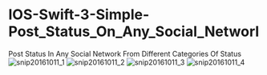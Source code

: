 # IOS-Swift-3-Simple-Post_Status_On_Any_Social_Networl
Post Status In Any Social Network From Different Categories Of Status
![snip20161011_1](https://cloud.githubusercontent.com/assets/18633045/19320175/09eb4714-90d2-11e6-8774-966f4f33530a.png)
![snip20161011_2](https://cloud.githubusercontent.com/assets/18633045/19320179/0b8546ba-90d2-11e6-8458-ecc50bae4355.png)
![snip20161011_3](https://cloud.githubusercontent.com/assets/18633045/19320181/0db11eb4-90d2-11e6-9f35-03993e1e5075.png)
![snip20161011_4](https://cloud.githubusercontent.com/assets/18633045/19320376/d1f8cb50-90d2-11e6-8ec4-4e2093722b4e.png)
